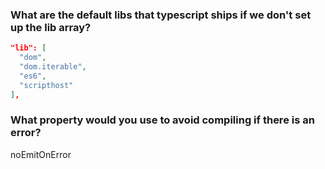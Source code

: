 ### What are the default libs that typescript ships if we don't set up the lib array?
```json
"lib": [
  "dom",
  "dom.iterable",
  "es6",
  "scripthost"
],
```
### What property would you use to avoid compiling if there is an error?
noEmitOnError
